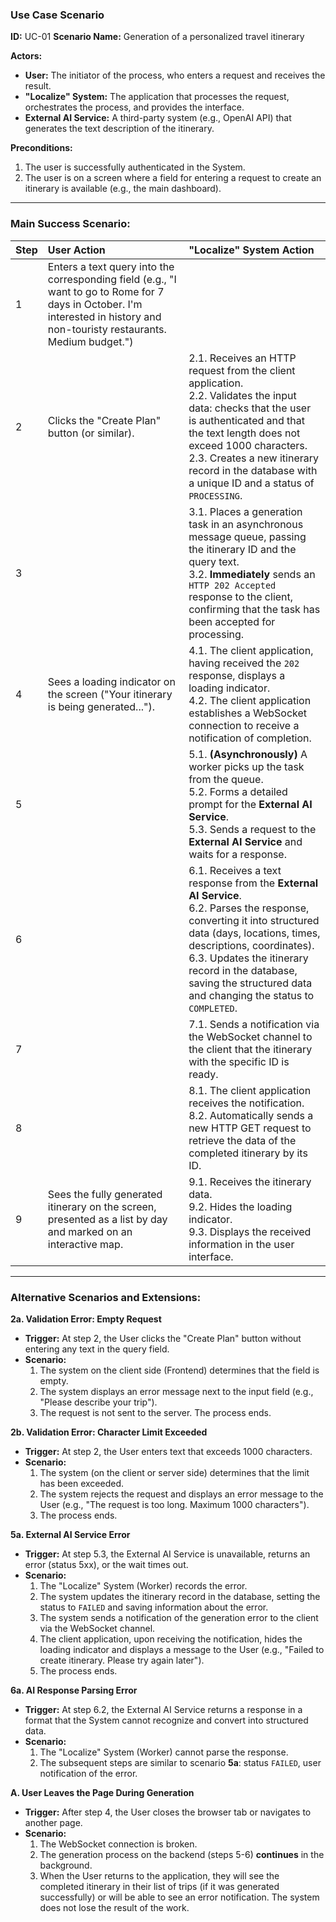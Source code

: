 ### **Use Case Scenario**

**ID:** UC-01
**Scenario Name:** Generation of a personalized travel itinerary

**Actors:**
*   **User:** The initiator of the process, who enters a request and receives the result.
*   **"Localize" System:** The application that processes the request, orchestrates the process, and provides the interface.
*   **External AI Service:** A third-party system (e.g., OpenAI API) that generates the text description of the itinerary.

**Preconditions:**
1.  The user is successfully authenticated in the System.
2.  The user is on a screen where a field for entering a request to create an itinerary is available (e.g., the main dashboard).

---

### **Main Success Scenario:**

| Step | User Action | "Localize" System Action |
| :-- | :--- | :--- |
| 1 | Enters a text query into the corresponding field (e.g., "I want to go to Rome for 7 days in October. I'm interested in history and non-touristy restaurants. Medium budget.") | |
| 2 | Clicks the "Create Plan" button (or similar). | 2.1. Receives an HTTP request from the client application. <br>2.2. Validates the input data: checks that the user is authenticated and that the text length does not exceed 1000 characters. <br>2.3. Creates a new itinerary record in the database with a unique ID and a status of `PROCESSING`. |
| 3 | | 3.1. Places a generation task in an asynchronous message queue, passing the itinerary ID and the query text. <br>3.2. **Immediately** sends an `HTTP 202 Accepted` response to the client, confirming that the task has been accepted for processing. |
| 4 | Sees a loading indicator on the screen ("Your itinerary is being generated..."). | 4.1. The client application, having received the `202` response, displays a loading indicator. <br>4.2. The client application establishes a WebSocket connection to receive a notification of completion. |
| 5 | | 5.1. **(Asynchronously)** A worker picks up the task from the queue. <br>5.2. Forms a detailed prompt for the **External AI Service**. <br>5.3. Sends a request to the **External AI Service** and waits for a response. |
| 6 | | 6.1. Receives a text response from the **External AI Service**. <br>6.2. Parses the response, converting it into structured data (days, locations, times, descriptions, coordinates). <br>6.3. Updates the itinerary record in the database, saving the structured data and changing the status to `COMPLETED`. |
| 7 | | 7.1. Sends a notification via the WebSocket channel to the client that the itinerary with the specific ID is ready. |
| 8 | | 8.1. The client application receives the notification. <br>8.2. Automatically sends a new HTTP GET request to retrieve the data of the completed itinerary by its ID. |
| 9 | Sees the fully generated itinerary on the screen, presented as a list by day and marked on an interactive map. | 9.1. Receives the itinerary data. <br>9.2. Hides the loading indicator. <br>9.3. Displays the received information in the user interface. |

---

### **Alternative Scenarios and Extensions:**

**2a. Validation Error: Empty Request**
*   **Trigger:** At step 2, the User clicks the "Create Plan" button without entering any text in the query field.
*   **Scenario:**
    1.  The system on the client side (Frontend) determines that the field is empty.
    2.  The system displays an error message next to the input field (e.g., "Please describe your trip").
    3.  The request is not sent to the server. The process ends.

**2b. Validation Error: Character Limit Exceeded**
*   **Trigger:** At step 2, the User enters text that exceeds 1000 characters.
*   **Scenario:**
    1.  The system (on the client or server side) determines that the limit has been exceeded.
    2.  The system rejects the request and displays an error message to the User (e.g., "The request is too long. Maximum 1000 characters").
    3.  The process ends.

**5a. External AI Service Error**
*   **Trigger:** At step 5.3, the External AI Service is unavailable, returns an error (status 5xx), or the wait times out.
*   **Scenario:**
    1.  The "Localize" System (Worker) records the error.
    2.  The system updates the itinerary record in the database, setting the status to `FAILED` and saving information about the error.
    3.  The system sends a notification of the generation error to the client via the WebSocket channel.
    4.  The client application, upon receiving the notification, hides the loading indicator and displays a message to the User (e.g., "Failed to create itinerary. Please try again later").
    5.  The process ends.

**6a. AI Response Parsing Error**
*   **Trigger:** At step 6.2, the External AI Service returns a response in a format that the System cannot recognize and convert into structured data.
*   **Scenario:**
    1.  The "Localize" System (Worker) cannot parse the response.
    2.  The subsequent steps are similar to scenario **5a**: status `FAILED`, user notification of the error.

**A. User Leaves the Page During Generation**
*   **Trigger:** After step 4, the User closes the browser tab or navigates to another page.
*   **Scenario:**
    1.  The WebSocket connection is broken.
    2.  The generation process on the backend (steps 5-6) **continues** in the background.
    3.  When the User returns to the application, they will see the completed itinerary in their list of trips (if it was generated successfully) or will be able to see an error notification. The system does not lose the result of the work.
